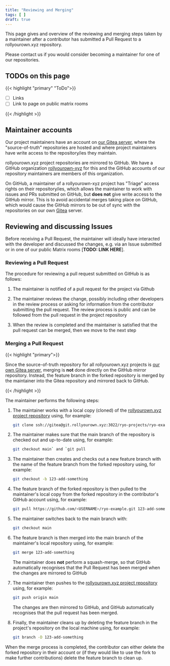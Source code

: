 ```yaml
---
title: "Reviewing and Merging"
tags: [ ]
draft: true
---
```


This page gives and overview of the reviewing and merging steps taken by a maintainer after a contributor has submitted a Pull Request to a rollyourown.xyz repository.

Please contact us if you would consider becoming a maintainer for one of our repositories.

<!--more-->

## TODOs on this page

{{< highlight "primary" "ToDo">}}

- [ ] Links
- [ ] Link to page on public matrix rooms

{{< /highlight >}}

## Maintainer accounts

Our project maintainers have an account on [our Gitea server](https://git.rollyourown.xyz), where the "source-of-truth" repositories are hosted and where project maintainers have write access to the repository/ies they maintain.

rollyourown.xyz project repositories are mirrored to GitHub. We have a GitHub organization [rollyourown-xyz](https://github.com/rollyourown-xyz) for this and the GitHub accounts of our repository maintainers are members of this organization.

On GitHub, a maintainer of a rollyourown-xyz project has "Triage" access rights on their repository/ies, which allows the maintainer to work with issues and PRs submitted on GitHub, but **does not** give write access to the GitHub mirror. This is to avoid accidental merges taking place on GitHub, which would cause the GitHub mirrors to be out of sync with the repositories on our own [Gitea](https://gitea.io/) server.

## Reviewing and discussing Issues

Before receiving a Pull Request, the maintainer will ideally have interacted with the developer and discussed the changes, e.g. via an Issue submitted or in one of our public Matrix rooms [**TODO: LINK HERE**].

### Reviewing a Pull Request

The procedure for reviewing a pull request submitted on GitHub is as follows:

1. The maintainer is notified of a pull request for the project via Github

2. The maintainer reviews the change, possibly including other developers in the review process or asking for information from the contributor submitting the pull request. The review process is public and can be followed from the pull request in the project repository

3. When the review is completed and the maintainer is satisfied that the pull request can be merged, then we move to the next step

### Merging a Pull Request

{{< highlight "primary">}}

Since the source-of-truth repository for all rollyourown.xyz projects is [our own Gitea server](https://git.rollyourown.xyz), merging is **not** done directly on the GitHub mirror repository. Instead, the feature branch in the forked repository is merged by the maintainer into the Gitea repository and mirrored back to GitHub.

{{< /highlight >}}

The maintainer performs the following steps:

1. The maintainer works with a local copy (cloned) of the [rollyourown.xyz project repository](https://git.rollyourown.xyz) using, for example:

    ```bash
    git clone ssh://gitea@git.rollyourown.xyz:3022/ryo-projects/ryo-example.git
    ```

2. The maintainer makes sure that the main branch of the repository is checked out and up-to-date using, for example:

    ```bash
    git checkout main` and `git pull
    ```

3. The maintainer then creates and checks out a new feature branch with the name of the feature branch from the forked repository using, for example:

    ```bash
    git checkout -b 123-add-something
    ```

4. The feature branch of the forked repository is then pulled to the maintainer's local copy from the forked repository in the contributor's GitHub account using, for example:

    ```bash
    git pull https://github.com/<USERNAME>/ryo-example.git 123-add-something
    ```

5. The maintainer switches back to the main branch with:

    ```bash
    git checkout main
    ```

6. The feature branch is then merged into the main branch of the maintainer's local repository using, for example:

    ```bash
    git merge 123-add-something
    ```

    The maintainer does **not** perform a squash-merge, so that GitHub automatically recognises that the Pull Request has been merged when the changes are mirrored to GitHub

7. The maintainer then pushes to the [rollyourown.xyz project repository](https://git.rollyourown.xyz) using, for example:

    ```bash
    git push origin main
    ```

    The changes are then mirrored to GitHub, and GitHub automatically recognises that the pull request has been merged.

8. Finally, the maintainer cleans up by deleting the feature branch in the project's repository on the local machine using, for example:

    ```bash
    git branch -D 123-add-something
    ```

When the merge process is completed, the contributor can either delete the forked repository in their account or (if they would like to use the fork to make further contributions) delete the feature branch to clean up.
